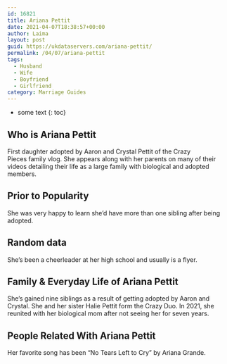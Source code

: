 ```yaml
---
id: 16821
title: Ariana Pettit
date: 2021-04-07T18:38:57+00:00
author: Laima
layout: post
guid: https://ukdataservers.com/ariana-pettit/
permalink: /04/07/ariana-pettit
tags:
  - Husband
  - Wife
  - Boyfriend
  - Girlfriend
category: Marriage Guides
---
```


* some text
{: toc}


## Who is Ariana Pettit
                  
                  
                  
First daughter adopted by Aaron and Crystal Pettit of the Crazy Pieces family vlog. She appears along with her parents on many of their videos detailing their life as a large family with biological and adopted members.  
                  
              
            
              
            
                
                
                
## Prior to Popularity
                  
                  
                  
She was very happy to learn she&#8217;d have more than one sibling after being adopted. 
                  
              
            
              
            
                
                
                
## Random data
                  
                  
                  
She&#8217;s been a cheerleader at her high school and usually is a flyer. 
                  
              
            
              
            
                
                
                
## Family & Everyday Life of Ariana Pettit
                  
                  
                  
She&#8217;s gained nine siblings as a result of getting adopted by Aaron and Crystal. She and her sister Halie Pettit form the Crazy Duo. In 2021, she reunited with her biological mom after not seeing her for seven years.
                  
              
            
              
            
                
                
                
## People Related With Ariana Pettit
                  
                  
                  
Her favorite song has been &#8220;No Tears Left to Cry&#8221; by Ariana Grande.
                  
              
            
              
            
                
              
            
              
              
            
            
              
            
          
          
          